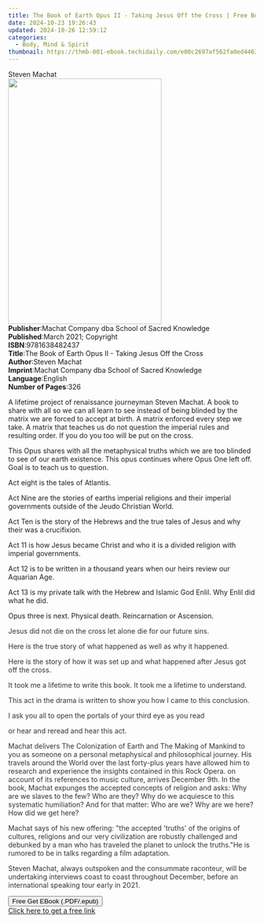 ```yaml
---
title: The Book of Earth Opus II - Taking Jesus Off the Cross | Free Book
date: 2024-10-23 19:26:43
updated: 2024-10-26 12:59:12
categories:
  - Body, Mind & Spirit
thumbnail: https://thmb-001-ebook.techidaily.com/e00c2697af562fa0ed446390124dba156712efc01097a783729c2fcdb541a93d.jpg
---
```

<main id="book-container">
  <div class="flex flex-col">
    <div class="book-brief flex-1 py-6 px-4 sm:p-6 md:py-10 md:px-8">
      <!-- brief-->
      <div class="book-brief-main">Steven Machat</div>
    </div>
    <div
      class="book-meta-info flex-1 grid gap-4 col-start-1 col-end-3 row-start-1 sm:mb-6 sm:grid-cols-4 lg:gap-6 lg:col-start-2 lg:row-end-6 lg:row-span-6 lg:mb-0"
    >
      <div
        class="book-meta-info-left place-content-center mt-4 p-4 text-sm leading-6 col-start-2 col-span-2 dark:text-slate-400"
      >
        <img
          class="w-full h-500 object-cover rounded-lg sm:h-255 sm:col-span-2 lg:col-span-full"
          src="https://img-001-ebook.techidaily.com/c466cc564d271992bf1fe20e42e8d3aff90321a673fc3dc6bd45fb90dc7b54e9.jpg"
          alt=""
          width="312"
          height="500"
        />
      </div>
      <div
        class="book-meta-info-right mt-2 col-start-1 row-start-2 col-span-3 self-center"
      >
        <!-- meta data  -->
        <div class="flex flex-col px-4 md:px-8">
          <div class="flex-1">
            <strong>Publisher</strong>:<span class="px-2"
              >Machat Company dba School of Sacred Knowledge</span
            >
          </div>
          <div class="flex-1">
            <strong>Published</strong>:<span class="px-2"
              >March 2021; Copyright</span
            >
          </div>
          <div class="flex-1">
            <strong>ISBN</strong>:<span class="px-2">9781638482437</span>
          </div>
          <div class="flex-1">
            <strong>Title</strong>:<span class="px-2"
              >The Book of Earth Opus II - Taking Jesus Off the Cross</span
            >
          </div>
          <div class="flex-1">
            <strong>Author</strong>:<span class="px-2">Steven Machat</span>
          </div>
          <div class="flex-1">
            <strong>Imprint</strong>:<span class="px-2"
              >Machat Company dba School of Sacred Knowledge</span
            >
          </div>
          <div class="flex-1">
            <strong>Language</strong>:<span class="px-2">English</span>
          </div>
          <div class="flex-1">
            <strong>Number of Pages</strong>:<span class="px-2">326</span>
          </div>
        </div>
      </div>
    </div>
    <div class="book-description flex-1 py-6 px-4 sm:p-6 md:py-10 md:px-8">
      <div class="book-description-main">
        <div accordion-content="" id="description">
          <p>
            <span style="color: rgb(32, 31, 30)"
              >A lifetime project of renaissance journeyman Steven&nbsp;Machat.
              A book to share with all so we can all learn to see instead of
              being blinded by the matrix we are forced to accept at birth. A
              matrix enforced every step we take. A matrix that teaches us do
              not question the imperial rules and resulting order. If you do you
              too will be put on the cross.&nbsp;</span
            >
          </p>
          <p>
            <span style="color: rgb(32, 31, 30)"
              >This Opus shares with all the metaphysical truths which we are
              too blinded to see of our earth existence. This opus continues
              where Opus One left off. Goal is to teach us to
              question.&nbsp;</span
            >
          </p>
          <p>
            <span style="color: rgb(32, 31, 30)"
              >Act eight is the tales of Atlantis.&nbsp;</span
            >
          </p>
          <p>
            <span style="color: rgb(32, 31, 30)"
              >Act Nine are the stories of earths imperial religions and their
              imperial governments outside of the Jeudo Christian
              World.&nbsp;</span
            >
          </p>
          <p>
            <span style="color: rgb(32, 31, 30)"
              >Act Ten is the story of the Hebrews and the true tales of Jesus
              and why their was a crucifixion.&nbsp;</span
            >
          </p>
          <p>
            <span style="color: rgb(32, 31, 30)"
              >Act 11 is how Jesus became Christ and who it is a divided
              religion with imperial governments.&nbsp;</span
            >
          </p>
          <p>
            <span style="color: rgb(32, 31, 30)"
              >Act 12 is to be written in a thousand years when our heirs review
              our Aquarian Age.&nbsp;</span
            >
          </p>
          <p>
            <span style="color: rgb(32, 31, 30)"
              >Act 13 is my private talk with the Hebrew and Islamic God Enlil.
              Why Enlil did what he did.&nbsp;</span
            >
          </p>
          <p>
            <span style="color: rgb(32, 31, 30)"
              >Opus three is next. Physical death. Reincarnation or Ascension.
            </span>
          </p>
          <p>
            <span style="color: rgb(51, 51, 51)"
              >Jesus did not die on the cross let alone die for our future
              sins.</span
            >
          </p>
          <p>
            <span style="color: rgb(51, 51, 51)"
              >Here is the true story of what happened as well as why it
              happened.</span
            >
          </p>
          <p>
            <span style="color: rgb(51, 51, 51)"
              >Here is the story of how it was set up and what happened after
              Jesus got off the cross.</span
            >
          </p>
          <p>
            <span style="color: rgb(51, 51, 51)"
              >It took me a lifetime to write this book. It took me a lifetime
              to understand.</span
            >
          </p>
          <p>
            <span style="color: rgb(51, 51, 51)"
              >This act in the drama is written to show you how I came to this
              conclusion.</span
            >
          </p>
          <p>
            <span style="color: rgb(51, 51, 51)"
              >I ask you all to open the portals of your third eye as you
              read</span
            >
          </p>
          <p>
            <span style="color: rgb(51, 51, 51)"
              >or hear and reread and hear this act.</span
            >
          </p>
          <p>
            <span style="color: rgb(51, 51, 51)"
              >Machat delivers The Colonization of Earth and The Making of
              Mankind to you as someone on a personal metaphysical and
              philosophical journey. His travels around the World over the last
              forty-plus years have allowed him to research and experience the
              insights contained in this Rock Opera. on account of its
              references to music culture, arrives December 9th. In the book,
              Machat expunges the accepted concepts of religion and asks: Why
              are we slaves to the few? Who are they? Why do we acquiesce to
              this systematic humiliation? And for that matter: Who are we? Why
              are we here? How did we get here?</span
            >
          </p>
          <p>
            <span style="color: rgb(51, 51, 51)"
              >Machat says of his new offering: "the accepted 'truths' of the
              origins of cultures, religions and our very civilization are
              robustly challenged and debunked by a man who has traveled the
              planet to unlock the truths."He is rumored to be in talks
              regarding a film adaptation.</span
            >
          </p>
          <p>
            <span style="color: rgb(51, 51, 51)"
              >Steven Machat, always outspoken and the consummate raconteur,
              will be undertaking interviews coast to coast throughout December,
              before an international speaking tour early in 2021.</span
            >
          </p>
        </div>
        <div class="accordion-fader"></div>
      </div>
    </div>
    <div class="book-excerpts flex-1 py-6 px-4 sm:p-6 md:py-10 md:px-8"></div>
    <div
      class="book-about-author flex-1 py-6 px-4 sm:p-6 md:py-10 md:px-8"
    ></div>
    <div class="book-free-get flex-1 py-6 px-4 sm:p-6 md:py-10 md:px-8">
      <button
        id="btn-free-get"
        class="bg-blue-500 hover:bg-blue-700 text-white font-bold py-2 px-4 rounded"
      >
        Free Get EBook (.PDF/.epub)
      </button>
      <div id="countdown-display" class="px-2 text-lg mt-2"></div>
      <a
        id="free-link"
        class="hidden bg-blue-500 hover:bg-blue-700 text-white font-bold py-2 px-4 rounded"
        href="https://www.ebooks.com/en-us/book/210252443/the-book-of-earth-opus-ii-taking-jesus-off-the-cross/steven-machat/"
        target="_blank"
        >Click here to get a free link</a
      >
    </div>
    <script>
      let countdownTime = 0;
      let countdownInterval = null;
      document
        .getElementById('btn-free-get')
        .addEventListener('click', startCountdown);
      function startCountdown() {
        countdownTime = new Date().getTime() + 60000 * 3;
        countdownInterval = setInterval(updateCountdown, 1000);
        document.getElementById('btn-free-get').disabled = true;
        document
          .getElementById('btn-free-get')
          .classList.add('bg-gray-500', 'cursor-not-allowed');
      }
      function updateCountdown() {
        let currentTime = new Date().getTime();
        let timeLeft = countdownTime - currentTime;
        let secondsLeft = Math.floor(timeLeft / 1000);
        document.getElementById('countdown-display').innerHTML =
          `Remaining time: ${secondsLeft} seconds.`;
        if (secondsLeft <= 0) {
          clearInterval(countdownInterval);
          document.getElementById('btn-free-get').classList.add('hidden');
          document.getElementById('free-link').classList.remove('hidden');
          document.getElementById('countdown-display').innerHTML = '';
        }
      }
    </script>
  </div>
</main>
